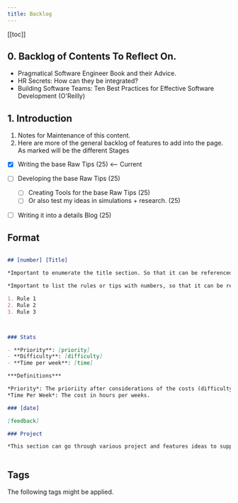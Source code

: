 ```yaml
---
title: Backlog
---
```


[[toc]]


## 0. Backlog of Contents To Reflect On.

- Pragmatical Software Engineer Book and their Advice.
- HR Secrets: How can they be integrated?
- Building Software Teams: Ten Best Practices for Effective Software Development (O'Reilly)

## 1. Introduction

1. Notes for Maintenance of this content.
2. Here are more of the general backlog of features to add into the page. As marked will be the different Stages

- [x] Writing the base Raw Tips (25) <-- Current
- [ ] Developing the base Raw Tips (25)
  - [ ] Creating Tools for the base Raw Tips (25)
  - [ ] Or also test my ideas in simulations + research. (25)
- [ ] Writing it into a details Blog (25)


## Format


```md

## [number] [Title]

*Important to enumerate the title section. So that it can be referenced on the large scope.*

*Important to list the rules or tips with numbers, so that it can be referenced quickly on the projects.*

1. Rule 1
2. Rule 2
3. Rule 3



### Stats

- **Priority**: [priority]
- **Difficulty**: [difficulty]
- **Time per week**: [time] 

***Definitions***

*Priority*: The prioriity after considerations of the costs (difficulty and time)
*Time Per Week*: The cost in hours per weeks.

### [date] 

[feedback]

### Project

*This section can go through various project and features ideas to support and automate this strategy. And that project will go through different stages: Ideation, Prototype, Internal Testing, Beta, Production which should be makrked in order to continue developing on itself.*



```

## Tags

The following tags might be applied.






